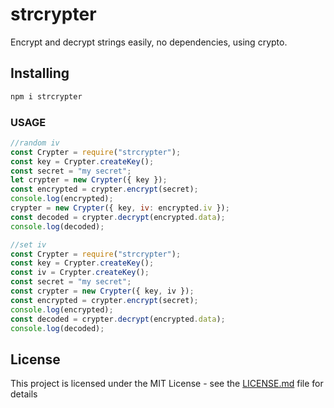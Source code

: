 # strcrypter

Encrypt and decrypt strings easily, no dependencies, using crypto.

## Installing

```bash
npm i strcrypter
```

### USAGE

```js
//random iv
const Crypter = require("strcrypter");
const key = Crypter.createKey();
const secret = "my secret";
let crypter = new Crypter({ key });
const encrypted = crypter.encrypt(secret);
console.log(encrypted);
crypter = new Crypter({ key, iv: encrypted.iv });
const decoded = crypter.decrypt(encrypted.data);
console.log(decoded);
```

```js
//set iv
const Crypter = require("strcrypter");
const key = Crypter.createKey();
const iv = Crypter.createKey();
const secret = "my secret";
const crypter = new Crypter({ key, iv });
const encrypted = crypter.encrypt(secret);
console.log(encrypted);
const decoded = crypter.decrypt(encrypted.data);
console.log(decoded);
```

## License

This project is licensed under the MIT License - see the [LICENSE.md](LICENSE.md) file for details
